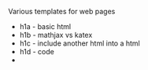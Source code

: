 

Various templates for web pages

* h1a - basic html
* h1b - mathjax vs katex
* h1c - include another html into a html
* h1d - code
*
